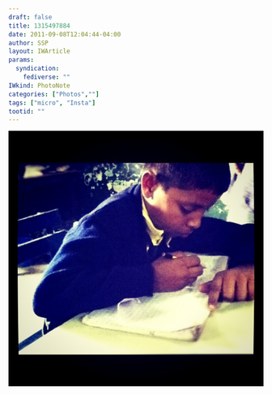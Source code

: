 ```yaml
---
draft: false
title: 1315497884
date: 2011-09-08T12:04:44-04:00
author: SSP
layout: IWArticle
params:
  syndication:
    fediverse: ""
IWkind: PhotoNote
categories: ["Photos",""]
tags: ["micro", "Insta"]
tootid: ""
---
```

![](1315497884.jpg)